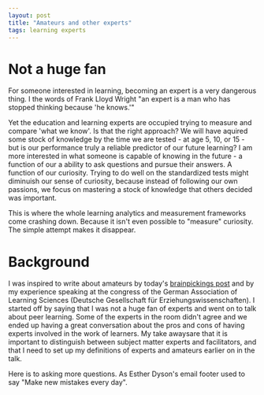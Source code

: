 ```yaml
---
layout: post
title: "Amateurs and other experts"
tags: learning experts
---
```

# Not a huge fan

For someone interested in learning, becoming an expert is a very dangerous thing. I the words of Frank Lloyd Wright "an expert is a man who has stopped thinking because 'he knows.'"

Yet the education and learning experts are occupied trying to measure and compare 'what we know'. Is that the right approach? We will have aquired some stock of knowledge by the time we are tested - at age 5, 10, or 15 - but is our performance truly a reliable predictor of our future learning? I am more interested in what someone is capable of knowing in the future - a function of our a ability to ask questions and pursue their answers. A function of our curiosity. Trying to do well on the standardized tests might diminuish our sense of curiosity, because instead of following our own passions, we focus on mastering a stock of knowledge that others decided was important. 

This is where the whole learning analytics and measurement frameworks come crashing down. Because it isn't even possible to "measure" curiosity. The simple attempt makes it disappear.

# Background

I was inspired to write about amateurs by today's [brainpickings post](http://www.brainpickings.org/index.php/2014/03/12/austin-kleon-show-your-work/) and by my experience speaking at the congress of the German Association of Learning Sciences (Deutsche Gesellschaft für Erziehungswissenschaften). I started off by saying that I was not a huge fan of experts and went on to talk about peer learning. Some of the experts in the room didn't agree and we ended up having a great conversation about the pros and cons of having experts involved in the work of learners. My take awaysare that it is important to distinguish between subject matter experts and facilitators, and that I need to set up my definitions of experts and amateurs earlier on in the talk. 

Here is to asking more questions. As Esther Dyson's email footer used to say "Make new mistakes every day". 


